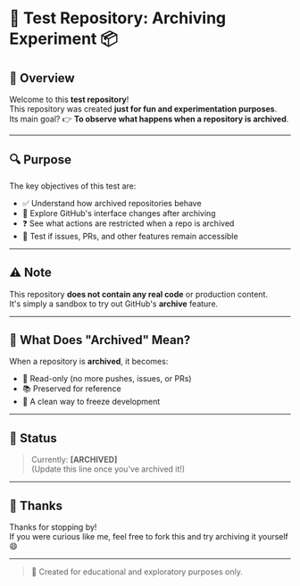 # 🧪 Test Repository: Archiving Experiment 📦

## 📘 Overview

Welcome to this **test repository**!  
This repository was created **just for fun and experimentation purposes**.  
Its main goal? 👉 **To observe what happens when a repository is archived**.

---

## 🔍 Purpose

The key objectives of this test are:

- ✅ Understand how archived repositories behave
- 📁 Explore GitHub's interface changes after archiving
- ❓ See what actions are restricted when a repo is archived
- 🧰 Test if issues, PRs, and other features remain accessible

---

## ⚠️ Note

This repository **does not contain any real code** or production content.  
It's simply a sandbox to try out GitHub's **archive** feature.

---

## 🧊 What Does "Archived" Mean?

When a repository is **archived**, it becomes:

- 🛑 Read-only (no more pushes, issues, or PRs)
- 📚 Preserved for reference
- 🧼 A clean way to freeze development

---

## 🧪 Status

> Currently: **[ARCHIVED]**  
(Update this line once you've archived it!)

---

## 🙌 Thanks

Thanks for stopping by!  
If you were curious like me, feel free to fork this and try archiving it yourself 😄

---

> 📅 Created for educational and exploratory purposes only.
